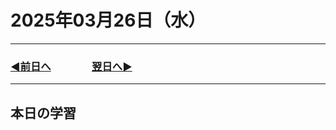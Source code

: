 # 2025年03月26日（水）

---

### [◀️前日へ](https://github.com/yuasys/chatty-journal/blob/main/2025/03/2025-03-25.md)&emsp;&emsp;&emsp;&emsp;[翌日へ▶️](https://github.com/yuasys/chatty-journal/blob/main/2025/03/2025-03-27.md)

---

## 本日の学習
